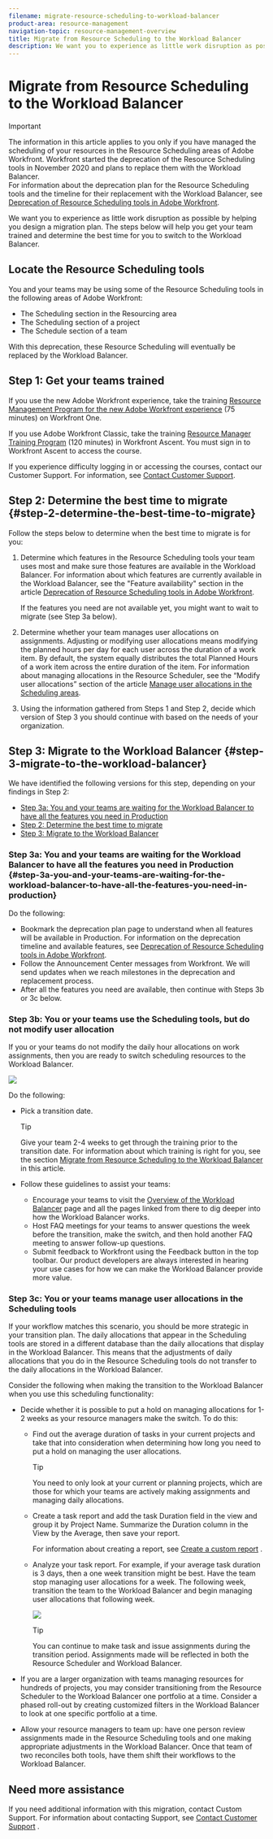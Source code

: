 ```yaml
---
filename: migrate-resource-scheduling-to-workload-balancer
product-area: resource-management
navigation-topic: resource-management-overview
title: Migrate from Resource Scheduling to the Workload Balancer
description: We want you to experience as little work disruption as possible by helping you design a migration plan. The steps below will help you get your team trained and determine the best time for you to switch to the Workload Balancer.
---
```


# Migrate from Resource Scheduling to the Workload Balancer

>[!IMPORTANT]
>
>The information in this article applies to you only if you have managed the scheduling of your resources in the Resource Scheduling areas of Adobe Workfront. Workfront started the deprecation of the Resource Scheduling tools in November 2020 and plans to replace them with the Workload Balancer.   
>For information about the deprecation plan for the Resource Scheduling tools and the timeline for their replacement with the Workload Balancer, see [Deprecation of Resource Scheduling tools in Adobe Workfront](../../resource-mgmt/resource-mgmt-overview/deprecate-resource-scheduling.md).

We want you to experience as little work disruption as possible by helping you design a migration plan. The steps below will help you get your team trained and determine the best time for you to switch to the Workload Balancer.

## Locate the Resource Scheduling tools

You and your teams may be using some of the Resource Scheduling tools in the following areas of Adobe Workfront:

* The Scheduling section in the Resourcing area
* The Scheduling section of a project
* The Schedule section of a team

With this deprecation, these Resource Scheduling will eventually be replaced by the Workload Balancer.

## Step 1: Get your teams trained

If you use the new Adobe Workfront experience, take the training [Resource Management Program for the new Adobe Workfront experience](https://one.workfront.com/s/resource-management-program-nwe) (75 minutes) on Workfront One.

If you use Adobe Workfront Classic, take the training [Resource Manager Training Program](https://customer-sso.workfront.com/training?SAMLRequest=fVJdb9swDPwrftOT448ZqyPEAYIEAwJ0Q5B2fdjLwMh0K1SWNJFes38%2FKW22DOjyJIA8nu6OXBCMxsvVxE92jz8mJM5WRBhYO7t2lqYRwx2Gn1rh1%2F1tJ56YPcmiUBOxi738xYXnITjLs0PQ%2FSOC9zPlxgIiZZHYCwXGHEA9i2wT6bWFxP0OE5Gb%2FWVLHBxAW20fRbbddOK76ufz9jBv83YYPuYN1nU%2B76HJq1q10H6o2rq%2FiVCiCbeWGCx3oi7rMq%2BqvGzu60qWN7JpvonsAQOdRNSzUmTH0ViSSWsnpmClA9IkLYxIkpW8W32%2BlREo4RzM5Yi%2FPuODY6ecEctFQsuTurBM5qP3fyJbFJeIxetmvkTG7WbnjFa%2FspUx7mUdEBg7wWFCkX1yYQS%2BriFVdJ8PJ6j0yTsxWhbF%2BZe31WN%2FOoS4d8YjZ2s3egiaUlB4BMVnE5eotYmx7HFYXk1OSZVwsbyLT9xyv4vBoIpf3gew5F3gN%2F%2Fvkr%2F2%2FiP0T%2FfyjJe%2FAQ%3D%3D) (120 minutes) in&nbsp;Workfront Ascent. You must sign in to Workfront Ascent to access the course.

If you experience difficulty logging in or accessing the courses, contact our Customer Support.&nbsp;For information, see [Contact Customer Support](../../workfront-basics/tips-tricks-and-troubleshooting/contact-customer-support.md).

## Step 2: Determine the best time to migrate {#step-2-determine-the-best-time-to-migrate}

Follow the steps below to determine when the best time to migrate is for you:

1. Determine which features in the Resource Scheduling tools your team uses most and make sure those features are available in the Workload Balancer.&nbsp;For information about which features are currently available in the Workload Balancer, see the "Feature availability" section in the article [Deprecation of Resource Scheduling tools in Adobe Workfront](../../resource-mgmt/resource-mgmt-overview/deprecate-resource-scheduling.md).

   If the features you need are not available yet, you might want to wait to migrate (see Step 3a below).

1. Determine whether your team manages user allocations on assignments. Adjusting or modifying user allocations means modifying the planned hours per day for each user across the duration of a work item. By default, the system equally distributes the total Planned Hours of a work item across the entire duration of the item. For information about managing allocations in the Resource Scheduler, see the “Modify user allocations” section of the article [Manage user allocations in the Scheduling areas](../../resource-mgmt/resource-scheduling/manage-allocations-scheduling-areas.md).
1. Using the information gathered from Steps 1 and Step 2, decide which version of Step 3 you should continue with based on the needs of your organization.

## Step 3: Migrate to the Workload Balancer {#step-3-migrate-to-the-workload-balancer}

We have identified the following versions for this step, depending on your findings in Step 2:

* [Step 3a: You and your teams are waiting for the Workload Balancer to have all the features you need in Production](#step-3a-you-and-your-teams-are-waiting-for-the-workload-balancer-to-have-all-the-features-you-need-in-production) 
* [Step 2: Determine the best time to migrate](#step-2-determine-the-best-time-to-migrate) 
* [Step 3: Migrate to the Workload Balancer](#step-3-migrate-to-the-workload-balancer)

### Step 3a: You and your teams are waiting for the Workload Balancer to have all the features you need in Production {#step-3a-you-and-your-teams-are-waiting-for-the-workload-balancer-to-have-all-the-features-you-need-in-production}

Do the following:

* Bookmark the deprecation plan page to understand when all features will be available in&nbsp;Production. For information on the deprecation timeline and available features, see [Deprecation of Resource Scheduling tools in Adobe Workfront](../../resource-mgmt/resource-mgmt-overview/deprecate-resource-scheduling.md). 
* Follow the Announcement Center messages from Workfront. We will send updates when we reach milestones in the deprecation and replacement process. 
* After all the features you need are available, then continue with Steps 3b or 3c below.

### Step 3b: You or your teams use the Scheduling tools, but do not modify user allocation

If you or your teams do not modify the daily hour allocations on work assignments, then you are ready to switch scheduling resources to the Workload Balancer.

![](assets/nwe-workload-balancer-global-350x125.png)

Do the following:

* Pick a transition date.

  >[!TIP]
  >
  >Give your team 2-4 weeks to get through the training prior to the transition date. For information about which training is right for you, see the section [Migrate from Resource Scheduling to the Workload Balancer](#Step4) in this article.

* Follow these guidelines to assist your teams:

   * Encourage your teams to visit the [Overview of the Workload Balancer](../../resource-mgmt/workload-balancer/overview-workload-balancer.md) page and all the pages linked from there to dig deeper into how the Workload Balancer works. 
   * Host FAQ meetings for your teams to answer questions the week before the transition, make the switch, and then hold another FAQ meeting to answer follow-up questions.
   * Submit feedback to Workfront using the Feedback button in the top toolbar. Our product developers are always interested in hearing your use cases for how we can make the Workload Balancer provide more value.

### Step 3c: You or your teams manage user allocations in the Scheduling tools

If your workflow matches this scenario, you should be more strategic in your transition plan. The daily allocations that appear in the Scheduling tools are stored in a different database than the daily allocations that display in the Workload Balancer. This means that the adjustments of daily allocations that you do in the Resource Scheduling tools do not transfer to the daily allocations in the Workload Balancer.

Consider the following when making the transition to the Workload Balancer when you use this scheduling functionality:

* Decide whether it is possible to put a hold on managing allocations for 1-2 weeks as your resource managers make the switch. To do this:

   * Find out the average duration of tasks in your current projects and take that into consideration when determining how long you need to put a hold on managing the user allocations.

     >[!TIP]
     >
     >You need to only look at your current or planning projects, which are those for which your teams are actively making assignments and managing daily allocations.

   * Create a task report and add the task Duration field in the view and group it by Project Name. Summarize the Duration column in the View by the Average, then save your report.

     For information about creating a report, see [Create a custom report](../../reports-and-dashboards/reports/creating-and-managing-reports/create-custom-report.md) . 
   
   * Analyze your task report. For example, if your average task duration is 3 days, then a one week transition might be best. Have the team stop managing user allocations for a week. The following week, transition the team to the Workload Balancer and begin managing user allocations that following week.

     ![](assets/timeline-stop-using-resource-scheduler-callouts-350x178.png)

     >[!TIP]
     >
     >You can continue to make task and issue assignments during the transition period. Assignments made will be reflected in both the Resource Scheduler and Workload Balancer.

* If you are a larger organization with teams managing resources for hundreds of projects, you may consider transitioning from the Resource Scheduler to the Workload Balancer one portfolio at a time. Consider a phased roll-out by creating customized filters in the Workload Balancer to look at one specific portfolio at a time.

* Allow your resource managers to team up: have one person review assignments made in the Resource Scheduling tools and one making appropriate adjustments in the Workload Balancer. Once that team of two reconciles both tools, have them shift their workflows to the Workload Balancer.

## Need more assistance

If you need additional information with this migration, contact Custom Support. For information about contacting Support, see [Contact Customer Support](../../workfront-basics/tips-tricks-and-troubleshooting/contact-customer-support.md) . 
